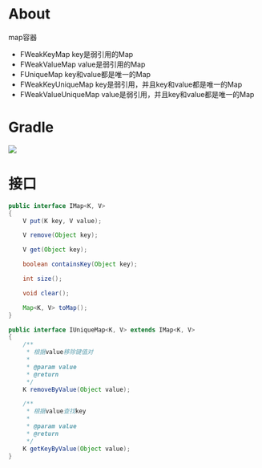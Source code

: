 # About
map容器

* FWeakKeyMap key是弱引用的Map
* FWeakValueMap value是弱引用的Map
* FUniqueMap key和value都是唯一的Map
* FWeakKeyUniqueMap key是弱引用，并且key和value都是唯一的Map
* FWeakValueUniqueMap value是弱引用，并且key和value都是唯一的Map

# Gradle
[![](https://jitpack.io/v/zj565061763/collection-map.svg)](https://jitpack.io/#zj565061763/collection-map)

# 接口
```java
public interface IMap<K, V>
{
    V put(K key, V value);

    V remove(Object key);

    V get(Object key);

    boolean containsKey(Object key);

    int size();

    void clear();

    Map<K, V> toMap();
}
```

```java
public interface IUniqueMap<K, V> extends IMap<K, V>
{
    /**
     * 根据value移除键值对
     *
     * @param value
     * @return
     */
    K removeByValue(Object value);

    /**
     * 根据value查找key
     *
     * @param value
     * @return
     */
    K getKeyByValue(Object value);
}
```